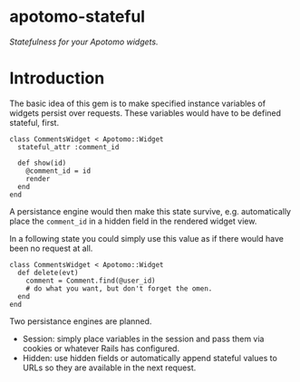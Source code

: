 # apotomo-stateful

<em>Statefulness for your Apotomo widgets.</em>


# Introduction

The basic idea of this gem is to make specified instance variables of widgets persist over requests. These variables would have to be defined stateful, first.

    class CommentsWidget < Apotomo::Widget
      stateful_attr :comment_id
    
      def show(id)
        @comment_id = id
        render
      end
    end

A persistance engine would then make this state survive, e.g. automatically place the `comment_id` in a hidden field in the rendered widget view.

In a following state you could simply use this value as if there would have been no request at all.

    class CommentsWidget < Apotomo::Widget
      def delete(evt)
        comment = Comment.find(@user_id)
        # do what you want, but don't forget the omen.
      end
    end

Two persistance engines are planned.

* Session: simply place variables in the session and pass them via cookies or whatever Rails has configured.
* Hidden: use hidden fields or automatically append stateful values to URLs so they are available in the next request.